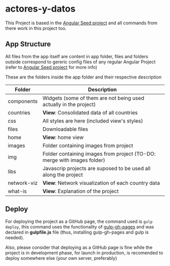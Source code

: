 # actores-y-datos

This Project is based in the [Angular Seed project](https://github.com/angular/angular-seed) and all commands from there work in this project too.



## App Structure
All files from the app itself are content in app folder, files and folders outside correspond to gereric config files of any regular Angular Project (refer to [Angular Seed project](https://github.com/angular/angular-seed) for more info)

These are the folders inside the app folder and their respective description


|Folder         |Description      
| ------------- |-------------- 
|components     | Widgets (some of them are not being used actually in the project)
|countries      | **View**: Consolidated data of all countries
|css            | All styles are here (included view's styles)
|files          | Downloadable files
|home           | **View**: home view  
|images         | Folder containing images from project
|img            | Folder containing images from project (TO-DO: merge with images folder)
|libs           | Javascrip projects are suposed to be used all along the project
|network-viz    | **View**: Network visualization of each country data
|what-is        | **View**: Explanation of the project

## Deploy

For deploying the project as a GitHub page, the command used is ``gulp deploy``, this command uses the functionality of [gulp-gh-pages](https://www.npmjs.com/package/gulp-gh-pages) and was declared in **gulpfile.js** file (thus, installing gulp-gh-pages and gulp is needed).

Also, please consider that deploying as a GitHub page is fine while the project is in development phase, for launch in production, is recomended to deploy somewhere else (your own server, preferably)
